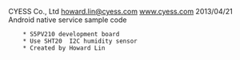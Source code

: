 CYESS Co., Ltd  howard.lin@cyess.com
www.cyess.com
2013/04/21
	Android native service sample code
	
		* S5PV210 development board
		* Use SHT20  I2C humidity sensor
		* Created by Howard Lin
